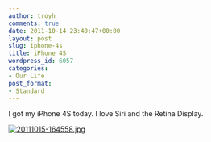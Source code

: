 ```yaml
---
author: troyh
comments: true
date: 2011-10-14 23:40:47+00:00
layout: post
slug: iphone-4s
title: iPhone 4S
wordpress_id: 6057
categories:
- Our Life
post_format:
- Standard
---
```


I got my iPhone 4S today. I love Siri and the Retina Display.  
  
[![20111015-164558.jpg](http://troyandgay.files.wordpress.com/2011/10/20111015-164558.jpg)](http://troyandgay.files.wordpress.com/2011/10/20111015-164558.jpg)
